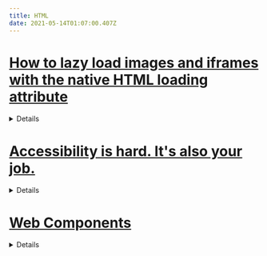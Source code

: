 ```yaml
---
title: HTML
date: 2021-05-14T01:07:00.407Z
---
```


# [How to lazy load images and iframes with the native HTML loading attribute](https://gomakethings.com/how-to-lazy-load-images-and-iframes-with-the-native-html-loading-attribute/)

<details>

Syntax

```HTML
<img src="URL" loading="eager|lazy">
```

- eager: Default. Loads an image immediately
- lazy: Defer loading of images until some conditions are met

</details>

# [Accessibility is hard. It's also your job.](https://gomakethings.com/accessibility-is-hard.-its-also-your-job./)

<details>

- Accessibility is more than just screen reader support. It’s users with neuromuscular conditions, cognitive conditions, and more!
- People with disabilities are not a monolith. Among people who use screen readers, some will be more technically savvy than others. They will use the software in a variety of different ways. They will have varying degrees of visual impairment. Accordingly, their needs and expectations may be different.
- Screen readers and other accessibility technology have IE6-era levels of cross-browser/cross-platform consistency. When I write JS or CSS these days, I rarely need to worry about browser support. Not so with accessibility practices! Different screen readers are designed to work best with specific browsers and OS’s, and don’t always adhere properly or fully to the spec.
- Good advice is hard to come by. [The spec documents](https://www.w3.org/WAI/fundamentals/accessibility-intro/) are dense and hard to read. Articles by arm-charm accessibility allies are often wrong or fail to capture nuance. I’ve been wrong about dropdown menus and about subheaders. The dropdown menu approach? I got that from the GitHub website. They got it wrong, too.

What I’d love to see more of are native accessible elements that make this easier, for things like…

- Toggle tabs (ex. `<tab>` and `<tabcontent>`)
- Dropdown menus (ex. `<dropdown>` and `<summary>`, like the `<details>`/`<summary>` elements)
- Modals (as in a `<dialog>` element that actually works!)
- Photo galleries and carousels (ex. `<gallery>` and `<galleryitem>`)

</details>

# [Web Components](https://developer.mozilla.org/en-US/docs/Web/Web_Components)

<details>
Web Components aims to solve such problems — it consists of three main technologies, which can be used together to create versatile custom elements with encapsulated functionality that can be reused wherever you like without fear of code collisions.

- Custom elements: A set of JavaScript APIs that allow you to define custom elements and their behavior, which can then be used as desired in your user interface.
- Shadow DOM: A set of JavaScript APIs for attaching an encapsulated "shadow" DOM tree to an element — which is rendered separately from the main document DOM — and controlling associated functionality. In this way, you can keep an element's features private, so they can be scripted and styled without the fear of collision with other parts of the document.
- HTML templates: The `<template>` and `<slot>` elements enable you to write markup templates that are not displayed in the rendered page. These can then be reused multiple times as the basis of a custom element's structure.

The basic approach for implementing a web component generally looks something like this:

1. Create a class in which you specify your web component functionality, using the ECMAScript 2015 class syntax (see [Classes](https://developer.mozilla.org/en-US/docs/Web/JavaScript/Reference/Classes) for more information).
2. Register your new custom element using the [`CustomElementRegistry.define()`](https://developer.mozilla.org/en-US/docs/Web/API/CustomElementRegistry/define) method, passing it the element name to be defined, the class or function in which its functionality is specified, and optionally, what element it inherits from.
3. If required, attach a shadow DOM to the custom element using [`Element.attachShadow()`](https://developer.mozilla.org/en-US/docs/Web/API/Element/attachShadow) method. Add child elements, event listeners, etc., to the shadow DOM using regular DOM methods.
4. If required, define an HTML template using [`<template>`](https://developer.mozilla.org/en-US/docs/Web/HTML/Element/template) and [`<slot>`](https://developer.mozilla.org/en-US/docs/Web/HTML/Element/slot). Again use regular DOM methods to clone the template and attach it to your shadow DOM.
5. Use your custom element wherever you like on your page, just like you would any regular HTML element.

## Tutorials

- [Using custom elements](https://developer.mozilla.org/en-US/docs/Web/Web_Components/Using_custom_elements)
- [Using shadow DOM](https://developer.mozilla.org/en-US/docs/Web/Web_Components/Using_shadow_DOM)
- [Using templates and slots](https://developer.mozilla.org/en-US/docs/Web/Web_Components/Using_templates_and_slots)

</details>
